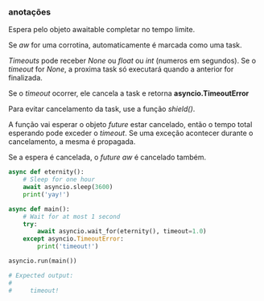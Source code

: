### anotações ###

Espera pelo objeto awaitable completar no tempo limite.

Se *aw* for uma corrotina, automaticamente é marcada como uma task.

*Timeouts* pode receber *None* ou *float* ou *int* (numeros em segundos). Se o *timeout* for *None*, a proxima task só executará quando a anterior for finalizada.

Se o *timeout* ocorrer, ele cancela a task e retorna **asyncio.TimeoutError**

Para evitar cancelamento da task, use a função *shield()*.

A função vai esperar o objeto *future* estar cancelado, então o tempo total esperando pode exceder o *timeout*. Se uma exceção acontecer durante o cancelamento, a mesma é propagada.

Se a espera é cancelada, o *future aw* é cancelado também.

```python
async def eternity():
    # Sleep for one hour
    await asyncio.sleep(3600)
    print('yay!')

async def main():
    # Wait for at most 1 second
    try:
        await asyncio.wait_for(eternity(), timeout=1.0)
    except asyncio.TimeoutError:
        print('timeout!')

asyncio.run(main())

# Expected output:
#
#     timeout!
```

